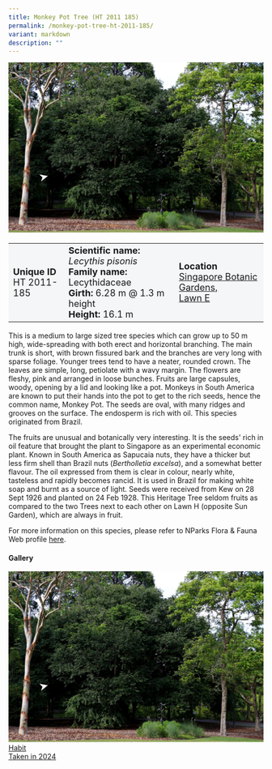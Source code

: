 ```yaml
---
title: Monkey Pot Tree (HT 2011 185)
permalink: /monkey-pot-tree-ht-2011-185/
variant: markdown
description: ""
---
```

<div class="isomer-image-wrapper">
<img src="/images/Heritage_trees_photos/lecpis_ht2011-185_habit.png">
</div><table style="minWidth: 100px; font-size: 18px; background: #F4F6F7">
<tbody><tr>
<td rowspan="1" colspan="1">
<strong>Unique ID</strong>
<br>HT 2011-185
</td>
<td rowspan="1" colspan="1">
	<strong>Scientific name:</strong> <em>Lecythis pisonis</em>
<br><strong>Family name: </strong>Lecythidaceae
<br><strong>Girth: </strong>6.28 m @ 1.3 m height
<br><strong>Height: </strong>16.1 m
</td>
<td rowspan="1" colspan="1">
<strong>Location</strong><a href="https://www.onemap.gov.sg/?lat=1.30805000000066&amp;lng=103.81648000000084">
 <br>Singapore Botanic Gardens,<br>Lawn E</a>
</td>
</tr>
</tbody>
</table>
<p>This is a medium to large sized tree species which can grow up to 50 m high, wide-spreading with both erect and horizontal branching. The main trunk is short, with brown fissured bark and the branches are very long with sparse foliage. Younger trees tend to have a neater, rounded crown. The leaves are simple, long, petiolate with a wavy margin. The flowers are fleshy, pink and arranged in loose bunches. Fruits are large capsules, woody, opening by a lid and looking like a pot. Monkeys in South America are known to put their hands into the pot to get to the rich seeds, hence the common name, Monkey Pot. The seeds are oval, with many ridges and grooves on the surface. The endosperm is rich with oil. This species originated from Brazil.</p>
  
<p>The fruits are unusual and botanically very interesting. It is the seeds' rich in oil feature that brought the plant to Singapore as an experimental economic plant. Known in South America as Sapucaia nuts, they have a thicker but less firm shell than Brazil nuts (<em>Bertholletia excelsa</em>), and a somewhat better flavour. The oil expressed from them is clear in colour, nearly white, tasteless and rapidly becomes rancid. It is used in Brazil for making white soap and burnt as a source of light. Seeds were received from Kew on 28 Sept 1926 and planted on 24 Feb 1928. This Heritage Tree seldom fruits as compared to the two Trees next to each other on Lawn H (opposite Sun Garden), which are always in fruit.</p>

<p>For more information on this species, please refer to NParks Flora &amp; Fauna Web profile <a href="https://www.nparks.gov.sg/florafaunaweb/flora/7/5/7553">here</a>.</p>

<h4><b>Gallery</b></h4>
<div class="isomer-card-grid">
<a href="/images/Heritage_trees_photos/lecpis_ht2011-185_habit.png" class="isomer-card">
<div class="isomer-card-image">
<div class="isomer-image-wrapper"><img src="/images/Heritage_trees_photos/lecpis_ht2011-185_habit.png"></div></div>
<div class="isomer-card-body"><div class="isomer-card-title">Habit</div><div class="isomer-card-description">Taken in 2024</div></div></a><p></p></div>